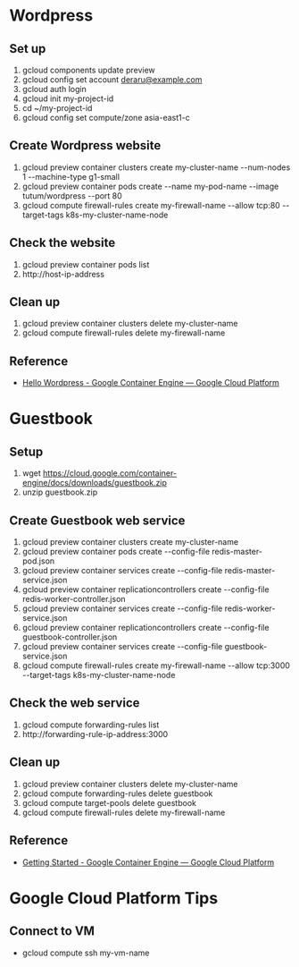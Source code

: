 # Wordpress

## Set up

1. gcloud components update preview
1. gcloud config set account deraru@example.com
1. gcloud auth login
1. gcloud init my-project-id
1. cd ~/my-project-id
1. gcloud config set compute/zone asia-east1-c

## Create Wordpress website

1. gcloud preview container clusters create my-cluster-name --num-nodes 1 --machine-type g1-small
1. gcloud preview container pods create --name my-pod-name --image tutum/wordpress --port 80
1. gcloud compute firewall-rules create my-firewall-name --allow tcp:80 --target-tags k8s-my-cluster-name-node

## Check the website

1. gcloud preview container pods list
1. http://host-ip-address

## Clean up

1. gcloud preview container clusters delete my-cluster-name
1. gcloud compute firewall-rules delete my-firewall-name

## Reference

- [Hello Wordpress - Google Container Engine — Google Cloud Platform](https://cloud.google.com/container-engine/docs/hello-wordpress)

# Guestbook

## Setup

1. wget https://cloud.google.com/container-engine/docs/downloads/guestbook.zip
1. unzip guestbook.zip

## Create Guestbook web service

1. gcloud preview container clusters create my-cluster-name
1. gcloud preview container pods create --config-file redis-master-pod.json
1. gcloud preview container services create --config-file redis-master-service.json
1. gcloud preview container replicationcontrollers create --config-file redis-worker-controller.json
1. gcloud preview container services create --config-file redis-worker-service.json
1. gcloud preview container replicationcontrollers create --config-file guestbook-controller.json
1. gcloud preview container services create --config-file guestbook-service.json
1. gcloud compute firewall-rules create my-firewall-name --allow tcp:3000 --target-tags k8s-my-cluster-name-node

## Check the web service

1. gcloud compute forwarding-rules list
1. http://forwarding-rule-ip-address:3000

## Clean up

1. gcloud preview container clusters delete my-cluster-name
1. gcloud compute forwarding-rules delete guestbook
1. gcloud compute target-pools delete guestbook
1. gcloud compute firewall-rules delete my-firewall-name

## Reference

- [Getting Started - Google Container Engine — Google Cloud Platform](https://cloud.google.com/container-engine/docs/guestbook)

# Google Cloud Platform Tips

## Connect to VM

- gcloud compute ssh my-vm-name
